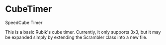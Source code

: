 # CubeTimer
SpeedCube Timer

This is a basic Rubik's cube timer. Currently, it only supports 3x3, but it may be expanded simply by extending the Scrambler
class into a new file.
